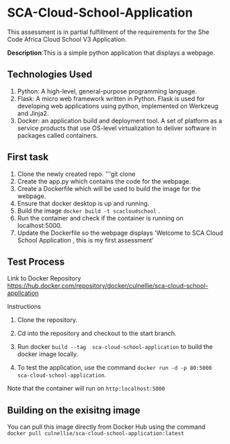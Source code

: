 # SCA-Cloud-School-Application
This assessment is in partial fulfillment of the requirements for the She Code Africa Cloud School V3 Application.

**Description**:This is a simple python application that displays a webpage.

## Technologies Used
1. Python: A high-level, general-purpose programming language.
2. Flask: A micro web framework written in Python. Flask is used for developing web applications using python, implemented on Werkzeug and Jinja2.
3. Docker: an application build and deployment tool. A set of platform as a service products that use OS-level virtualization to deliver software in packages called containers.

## First task 
1. Clone the newly created repo. '''git clone 
2. Create the app.py which contains the code for the webpage.
3. Create a Dockerfile which will be used to build the image for the webpage.
5. Ensure that docker desktop is up and running.
6. Build the image ```docker build -t scacloudschool``` .
7. Run the container and check if the container is running on localhost:5000.
8. Update the Dockerfile so the webpage displays 'Welcome to SCA Cloud School Application , this is my first assessment'


## Test Process
Link to Docker Repository https://hub.docker.com/repository/docker/culnellie/sca-cloud-school-application

Instructions

1. Clone the repository.

2. Cd into the repository and checkout to the start branch.
3. Run docker ```build --tag  sca-cloud-school-application``` to build the docker image locally.
4. To test the application, use the command ```docker run -d -p 80:5000 sca-cloud-school-application```.

Note that the container will run on ```http:localhost:5000```

## Building on the exisitng image

You can pull this image directly from Docker Hub using the command ```docker pull culnellie/sca-cloud-school-application:latest```
